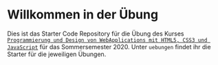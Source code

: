 # Willkommen in der Übung #

Dies ist das Starter Code Repository für die Übung des Kurses [`Programmierung und Design von WebApplications mit HTML5, CSS3 und JavaScript`](http://www.physik.uni-regensburg.de/studium/edverg/webappkurs/) für das Sommersemester 2020.
Unter `uebungen` findet ihr die Starter für die jeweiligen Übungen.